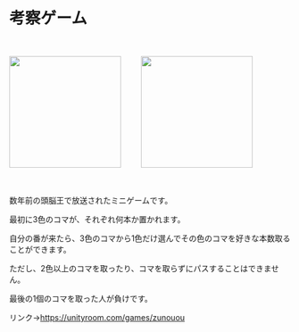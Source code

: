 # 考察ゲーム

<br>
<p>
  <img height = "200" src = "https://object-storage.tyo1.conoha.io/v1/nc_df3bdbc45bc04950b558834f5728517a/unityroom_production/icon/18323/icon_20201214_101851.jpeg">
  &emsp;&emsp;
  <img height = "200" src = "https://object-storage.tyo1.conoha.io/v1/nc_df3bdbc45bc04950b558834f5728517a/unityroom_production/image/11836/D71445BE-1C6D-4509-A306-9D0F39243D16.png">
</p>
<br>

<p>数年前の頭脳王で放送されたミニゲームです。</p>

<p>最初に3色のコマが、それぞれ何本か置かれます。</p>

<p>自分の番が来たら、3色のコマから1色だけ選んでその色のコマを好きな本数取ることができます。</p>

<p>ただし、2色以上のコマを取ったり、コマを取らずにパスすることはできません。</p>

<p>最後の1個のコマを取った人が負けです。</p>

<p>リンク→<a href = "https://unityroom.com/games/zunouou">https://unityroom.com/games/zunouou</a></p>
